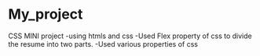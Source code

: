 # My_project
CSS MINI project
-using htmls and css
-Used Flex property of css to divide the resume into two parts.
-Used various properties of css

